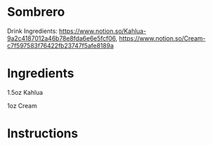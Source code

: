 # Sombrero

Drink Ingredients: https://www.notion.so/Kahlua-9a2c4187012a46b78e8fda6e6e5fcf06, https://www.notion.so/Cream-c7f597583f76422fb23747f5afe8189a

# Ingredients

1.5oz Kahlua

1oz Cream

# Instructions